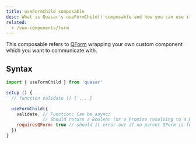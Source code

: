 ```yaml
---
title: useFormChild composable
desc: What is Quasar's useFormChild() composable and how you can use it
related:
  - /vue-components/form
---
```


This composable refers to [QForm](/vue-components/form) wrapping your own custom component which you want to communicate with.

## Syntax

```js
import { useFormChild } from 'quasar'

setup () {
  // function validate () { ... }

  useFormChild({
    validate, // Function; Can be async;
              // Should return a Boolean (or a Promise resolving to a Boolean)
    requiresQForm: true // should it error out if no parent QForm is found?
  })
}
```
